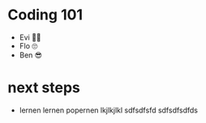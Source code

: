 # Coding 101

- Evi 🤷‍♀️
- Flo 🙄
- Ben 😎


# next steps 
- lernen lernen popernen
lkjlkjlkl
sdfsdfsfd
sdfsdfsdfds
